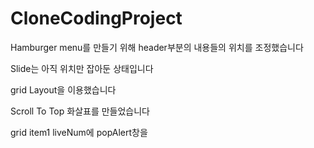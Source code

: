 # CloneCodingProject
Hamburger menu를 만들기 위해 header부분의 내용들의 위치를 조정했습니다

Slide는 아직 위치만 잡아둔 상태입니다

grid Layout을 이용했습니다

Scroll To Top 화살표를 만들었습니다

grid item1 liveNum에 popAlert창을 
